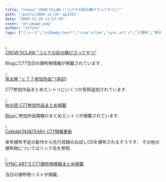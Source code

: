 ```yaml
---
title: "[news] CROW'SCLAW \"コミケの前の静けさってやつ\""
path: "/posts/2009-12-29--wp1551"
date: "2009-12-29 12:57:39"
cover: "no-image.png"
author: "stfate"
tags: ["ニュース","cn2&amp;tear*","crow'sclaw","sync.art's","三澤秋","茶太"]
---
```


<style type="text/css">
<!--
p {white-space: pre-wrap};
-->
</style>

<a class="topics" href="http://www.crowsclaw.info/diary.php" target="_blank">- CROW'SCLAW "コミケの前の静けさってやつ"</a>
<div class="news">BlogにC77当日の頒布物情報が掲載されています．
</div>

<a class="topics" href="http://chata.moo.jp/" target="_blank">- 茶太屋 "ｃ７７参加作品"'(追記)</a>
<div class="news">C77参加作品まとめエントリにいくつか告知追加されています．</div>

<a class="topics" href="http://akisorablog.blog122.fc2.com/" target="_blank">- 秋の空 C77参加作品まとめ掲載</a>
<div class="news"><a href="http://akisorablog.blog122.fc2.com/">Blog</a>に参加作品情報のまとめエントリが掲載されています．</div>

<a class="topics" href="http://mure.sakura.ne.jp/cn2/ohanamibanzai.htm" target="_blank">- CafedeCN2&TEAR* C77情報更新</a>
<div class="news">来年頒布予定の新作から先行収録のお試しCDを頒布されるそうです．
その他の頒布物についてはリンク先を参照．</div>

<a class="topics" href="http://syncarts.jp/" target="_blank">- SYNC.ART'S C77頒布物情報まとめ掲載</a>
<div class="news">当日の頒布物リストが掲載．</div>